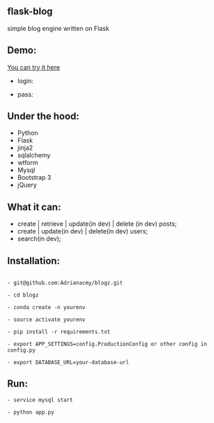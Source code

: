 ## flask-blog

simple blog engine written on Flask

## Demo:

[You can try it here](http://commingsoon)

- login:

- pass:

## Under the hood:

- Python
- Flask
- jinja2 
- sqlalchemy
- wtform
- Mysql
- Bootstrap 3
- jQuery

## What it can:

- create | retrieve | update(in dev) | delete (in dev) posts;
- create | update(in dev) | delete(in dev) users;
- search(in dev);


## Installation:
```

- git@github.com:Adrianacmy/blogz.git

- cd blogz

- conda create -n yourenv

- source activate yourenv

- pip install -r requirements.txt

- export APP_SETTINGS=config.ProductionConfig or other config in config.py

- export DATABASE_URL=your-database-url
```

## Run:
```
- service mysql start

- python app.py

```
